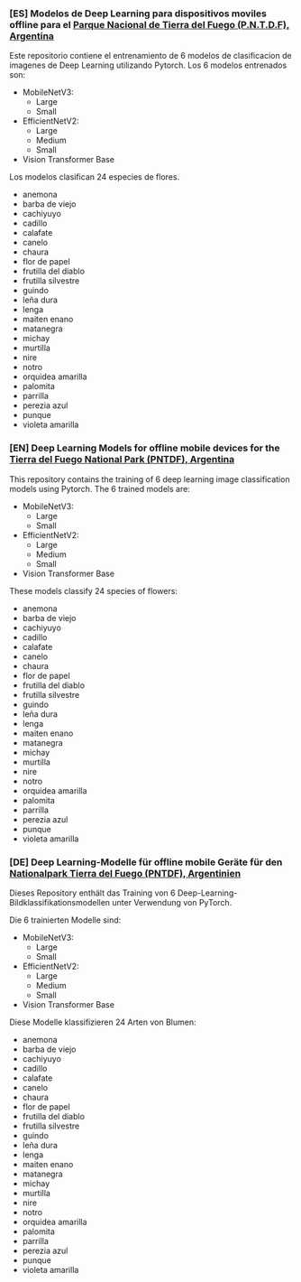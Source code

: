 ### [ES] Modelos de Deep Learning para dispositivos moviles offline para el [Parque Nacional de Tierra del Fuego (P.N.T.D.F), Argentina](https://www.argentina.gob.ar/interior/ambiente/parquesnacionales/tierradelfuego)

Este repositorio contiene el entrenamiento de 6 modelos de clasificacion de imagenes de Deep Learning utilizando Pytorch.
Los 6 modelos entrenados son:
* MobileNetV3:
   - Large
   - Small
* EfficientNetV2:
   - Large
   - Medium
   - Small
* Vision Transformer Base

Los modelos clasifican 24 especies de flores.
* anemona
* barba de viejo
* cachiyuyo
* cadillo
* calafate
* canelo
* chaura
* flor de papel
* frutilla del diablo
* frutilla silvestre
* guindo
* leña dura
* lenga
* maiten enano
* matanegra
* michay
* murtilla
* nire
* notro
* orquidea amarilla
* palomita
* parrilla
* perezia azul
* punque
* violeta amarilla


### [EN]  Deep Learning Models for offline mobile devices for the [Tierra del Fuego National Park (PNTDF), Argentina](https://www.argentina.gob.ar/interior/ambiente/parquesnacionales/tierradelfuego)

This repository contains the training of 6 deep learning image classification models using Pytorch.
The 6 trained models are:
* MobileNetV3:
   - Large
   - Small
* EfficientNetV2:
   - Large
   - Medium
   - Small
* Vision Transformer Base

These models classify 24 species of flowers:
* anemona
* barba de viejo
* cachiyuyo
* cadillo
* calafate
* canelo
* chaura
* flor de papel
* frutilla del diablo
* frutilla silvestre
* guindo
* leña dura
* lenga
* maiten enano
* matanegra
* michay
* murtilla
* nire
* notro
* orquidea amarilla
* palomita
* parrilla
* perezia azul
* punque
* violeta amarilla


### [DE] Deep Learning-Modelle für offline mobile Geräte für den [Nationalpark Tierra del Fuego (PNTDF), Argentinien](https://www.argentina.gob.ar/interior/ambiente/parquesnacionales/tierradelfuego)

Dieses Repository enthält das Training von 6 Deep-Learning-Bildklassifikationsmodellen unter Verwendung von PyTorch.

Die 6 trainierten Modelle sind:
* MobileNetV3:
   - Large
   - Small
* EfficientNetV2:
   - Large
   - Medium
   - Small
* Vision Transformer Base

Diese Modelle klassifizieren 24 Arten von Blumen:
* anemona
* barba de viejo
* cachiyuyo
* cadillo
* calafate
* canelo
* chaura
* flor de papel
* frutilla del diablo
* frutilla silvestre
* guindo
* leña dura
* lenga
* maiten enano
* matanegra
* michay
* murtilla
* nire
* notro
* orquidea amarilla
* palomita
* parrilla
* perezia azul
* punque
* violeta amarilla
